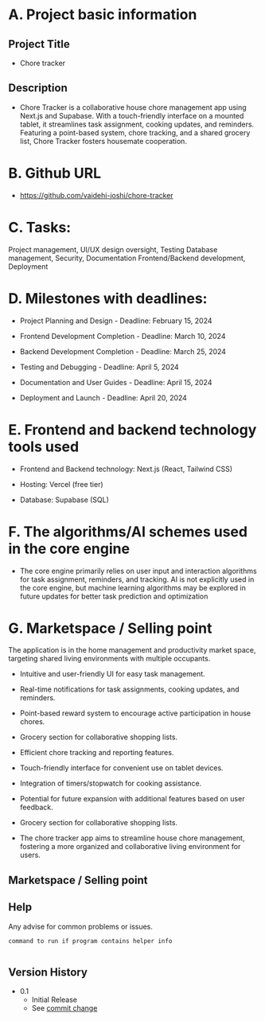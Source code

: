 
# A. Project basic information


## Project Title 
* Chore tracker

## Description

* Chore Tracker is a collaborative house chore management app using Next.js and Supabase. With a touch-friendly interface on a mounted tablet, it streamlines task assignment, cooking updates, and reminders. Featuring a point-based system, chore tracking, and a shared grocery list, Chore Tracker fosters housemate cooperation. 

# B. Github URL

* https://github.com/vaidehi-joshi/chore-tracker

# C. Tasks:

Project management, UI/UX design oversight, Testing
Database management, Security, Documentation
Frontend/Backend development, Deployment

# D. Milestones  with deadlines:
* Project Planning and Design - Deadline: February 15, 2024

* Frontend Development Completion - Deadline: March 10, 2024

* Backend Development Completion - Deadline: March 25, 2024

* Testing and Debugging - Deadline: April 5, 2024

* Documentation and User Guides - Deadline: April 15, 2024

* Deployment and Launch - Deadline: April 20, 2024

# E. Frontend and backend technology tools used

* Frontend and Backend technology: Next.js (React, Tailwind CSS)

* Hosting: Vercel (free tier)

* Database: Supabase (SQL)



# F. The algorithms/AI schemes used in the core engine

* The core engine primarily relies on user input and interaction algorithms for task assignment, reminders, and tracking. AI is not explicitly used in the core engine, but machine learning algorithms may be explored in future updates for better task prediction and optimization



# G. Marketspace / Selling point
The application is in the home management and productivity market space, targeting shared living environments with multiple occupants. 



* Intuitive and user-friendly UI for easy task management.

* Real-time notifications for task assignments, cooking updates, and reminders.

* Point-based reward system to encourage active participation in house chores.

* Grocery section for collaborative shopping lists.

* Efficient chore tracking and reporting features.

* Touch-friendly interface for convenient use on tablet devices.

* Integration of timers/stopwatch for cooking assistance.

* Potential for future expansion with additional features based on user feedback.

* Grocery section for collaborative shopping lists.

* The chore tracker app aims to streamline house chore management, fostering a more organized and collaborative living environment for users.




## Marketspace / Selling point



<!-- ## Getting Started

### Dependencies



### Installing


### Executing program

* How to run the program
* Step-by-step bullets
```
code blocks for commands
``` -->

## Help

Any advise for common problems or issues.
```
command to run if program contains helper info


```




## Version History

    
* 0.1
    * Initial Release
    * See [commit change]() 


<!-- ## Acknowledgments -->



